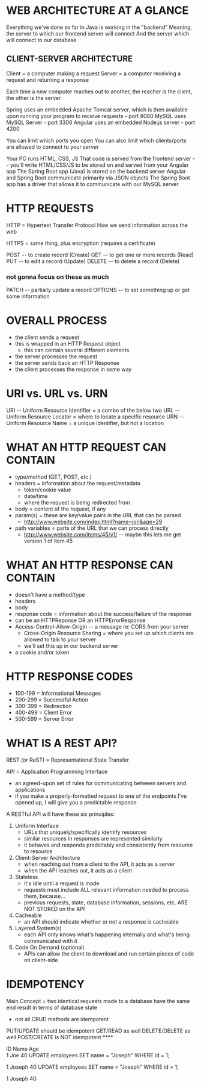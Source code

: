 # WEB ARCHITECTURE AT A GLANCE
Everything we've done so far in Java is working in the "backend"
Meaning, the server to which our frontend server will connect
And the server which will connect to our database

## CLIENT-SERVER ARCHITECTURE
Client = a computer making a request
Server = a computer receiving a request and returning a response

Each time a new computer reaches out to another, the reacher is the client, the other is the server

Spring uses an embedded Apache Tomcat server, which is then available upon running your program to receive requests - port 8080
MySQL uses MySQL Server - port 3306
Angular uses an embedded Node.js server - port 4200

You can limit which ports you open
You can also limit which clients/ports are allowed to connect to your server

Your PC runs HTML, CSS, JS
That code is served from the frontend server -- you'll write HTML/CSS/JS to be stored on and served from your Angular app
The Spring Boot app (Java) is stored on the backend server
Angular and Spring Boot communicate primarily via JSON objects
The Spring Boot app has a driver that allows it to communicate with our MySQL server

# HTTP REQUESTS
HTTP = Hypertext Transfer Protocol
How we send information across the web

HTTPS = same thing, plus encryption (requires a certificate)

POST -- to create record (Create)
GET -- to get one or more records (Read)
PUT -- to edit a record (Update)
DELETE -- to delete a record (Delete)

### not gonna focus on these as much
PATCH -- partially update a record
OPTIONS -- to set something up or get some information

# OVERALL PROCESS
- the client sends a request
- this is wrapped in an HTTP Request object
    - this can contain several different elements
- the server processes the request
- the server sends back an HTTP Response
- the client processes the response in some way

# URI vs. URL vs. URN
URI -- Uniform Resource Identifier = a combo of the below two
URL -- Uniform Resource Locator = where to locate a specific resource
URN -- Uniform Resource Name = a unique identifier, but not a location

# WHAT AN HTTP REQUEST CAN CONTAIN
- type/method (GET, POST, etc.)
- headers = information about the request/metadata
    - token/cookie value
    - date/time
    - where the request is being redirected from
- body = content of the request, if any
- param(s) = these are key/value pairs in the URL that can be parsed
    - http://www.website.com/index.html?name=jon&age=29
- path variables = parts of the URL that we can process directly
    - http://www.website.com/items/45/v1/ -- maybe this lets me get version 1 of item 45

# WHAT AN HTTP RESPONSE CAN CONTAIN
- doesn't have a method/type
- headers
- body
- response code = information about the success/failure of the response
- can be an HTTPReponse OR an HTTPErrorResponse
- Access-Control-Allow-Origin -- a message re: CORS from your server
    - Cross-Origin Resource Sharing = where you set up which clients are allowed to talk to your server
    - we'll set this up in our backend server
- a cookie and/or token

# HTTP RESPONSE CODES
- 100-199 = Informational Messages
- 200-299 = Successful Action
- 300-399 = Redirection
- 400-499 = Client Error
- 500-599 = Server Error

# WHAT IS A REST API?
REST (or ReST) = Representational State Transfer

API = Application Programming Interface
- an agreed-upon set of rules for communicating between servers and applications
- if you make a properly-formatted request to one of the endpoints I've opened up, I will give you a predictable response

A RESTful API will have these six principles:
1. Uniform Interface
    - URLs that uniquely/specifically identify resources
    - similar resources in responses are represented similarly
    - it behaves and responds predictably and consistently from resource to resource
2. Client-Server Architecture
    - when reaching out from a client to the API, it acts as a server
    - when the API reaches out, it acts as a client
3. Stateless
    - it's idle until a request is made
    - requests must include ALL relevant information needed to process them, because...
    - previous requests, state, database information, sessions, etc. ARE NOT STORED on the API
4. Cacheable
    - an API should indicate whether or not a response is cacheable
5. Layered System(s)
    - each API only knows what's happening internally and what's being communicated with it
6. Code On Demand (optional)
    - APIs can allow the client to download and run certain pieces of code on client-side


# IDEMPOTENCY
Main Concept = two identical requests made to a database have the same end result in terms of database state
- not all CRUD methods are idempotent

PUT/UPDATE should be idempotent
GET/READ as well
DELETE/DELETE as well
POST/CREATE is NOT idempotent ****

ID  Name    Age         
1   Joe     40          UPDATE employees SET name = "Joseph" WHERE id = 1;

1   Joseph  40          UPDATE employees SET name = "Joseph" WHERE id = 1;

1   Joseph  40

